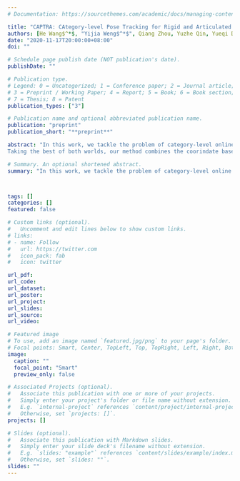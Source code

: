```yaml
---
# Documentation: https://sourcethemes.com/academic/docs/managing-content/

title: "CAPTRA: CAtegory-level Pose Tracking for Rigid and Articulated Objects from Point Clouds"
authors: [He Wang$^*$, "Yijia Weng$^*$", Qiang Zhou, Yuzhe Qin, Yueqi Duan, Qingnan Fan, Baoquan Chen, Hao Su, Leonidas Guibas]
date: "2020-11-17T20:00:00+08:00"
doi: ""

# Schedule page publish date (NOT publication's date).
publishDate: ""

# Publication type.
# Legend: 0 = Uncategorized; 1 = Conference paper; 2 = Journal article;
# 3 = Preprint / Working Paper; 4 = Report; 5 = Book; 6 = Book section;
# 7 = Thesis; 8 = Patent
publication_types: ["3"]

# Publication name and optional abbreviated publication name.
publication: "preprint"
publication_short: "**preprint**"

abstract: "In this work, we tackle the problem of category-level online pose tracking for objects from uncolored point cloud sequences. For the first time, we propose a unified framework that handles both 9DoF rigid object pose tracking and per-part pose tracking for articulated objects and works for novel object instances from known categories. Here the 9DoF pose is composed of 3D size and 6D pose and equivalent to a 3D free amodal bounding box representation. Given the depth point cloud at current frame and the estimated pose from the last frame, our novel end-to-end differentiable pipeline can accurately predict the updated pose. \n\n Our pipeline is composed of three modules: 1) a pose canonicalization module that canonicalizes the pose of input depth point cloud making the following steps easier; 2) a RotationNet directly regresses interframe delta rotations; 3) a CoordinateNet that predicts the normalized coordinates and analytically computes the updated scale and translation. Leveraging the small pose regime in the pose-canonicalized point clouds, our method enables the accurate rotation regression and can avoid the non-differentiable RANSAC step used in coordinate-based voting approach.
Taking the best of both worlds, our method combines the coorindate based voting and direct regression and features an end-to-end 9DoF pose prediction directly optimized for pose accuracy. Our extensive experiments demonstrate that our method achieves a new state-of-the-art performance on both category-level rigid and articulated pose benchmarks while being the fastest category-level pose estimation method with a FPS ~12. "

# Summary. An optional shortened abstract.
summary: "In this work, we tackle the problem of category-level online pose tracking for objects from uncolored point cloud sequences. For the first time, we propose a unified framework that handles both 9DoF rigid object pose tracking and per-part pose tracking for articulated objects and works for novel object instances from known categories. Our pipeline performs a fast, end-to-end pose prediction directly optimized for pose accuracy by combining the strengths of coordinate-based approach and direct regression. Our extensive experiments demonstrate that our method achieves a new state-of-the-art performance on both category-level rigid and articulated pose benchmarks while being the fastest category-level pose estimation method with a FPS ~12."



tags: []
categories: []
featured: false

# Custom links (optional).
#   Uncomment and edit lines below to show custom links.
# links:
# - name: Follow
#   url: https://twitter.com
#   icon_pack: fab
#   icon: twitter

url_pdf: 
url_code: 
url_dataset:
url_poster:
url_project: 
url_slides:
url_source:
url_video: 

# Featured image
# To use, add an image named `featured.jpg/png` to your page's folder. 
# Focal points: Smart, Center, TopLeft, Top, TopRight, Left, Right, BottomLeft, Bottom, BottomRight.
image:
  caption: ""
  focal_point: "Smart"
  preview_only: false

# Associated Projects (optional).
#   Associate this publication with one or more of your projects.
#   Simply enter your project's folder or file name without extension.
#   E.g. `internal-project` references `content/project/internal-project/index.md`.
#   Otherwise, set `projects: []`.
projects: []

# Slides (optional).
#   Associate this publication with Markdown slides.
#   Simply enter your slide deck's filename without extension.
#   E.g. `slides: "example"` references `content/slides/example/index.md`.
#   Otherwise, set `slides: ""`.
slides: ""
---
```

